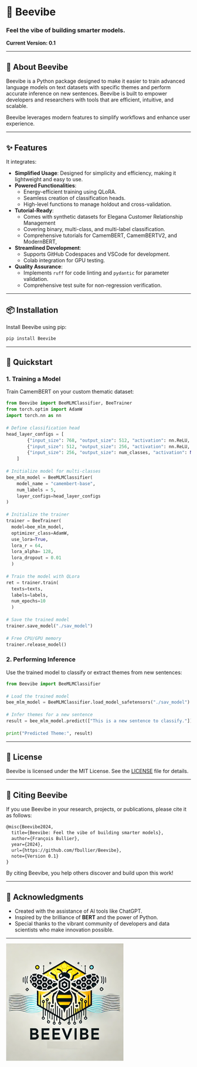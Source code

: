 # 🐝 Beevibe

### **Feel the vibe of building smarter models.**

**Current Version: 0.1**

---

## 🐝 **About Beevibe**
Beevibe is a Python package designed to make it easier to train advanced language models on text datasets with specific themes and perform accurate inference on new sentences. Beevibe is built to empower developers and researchers with tools that are efficient, intuitive, and scalable.

Beevibe leverages modern features to simplify workflows and enhance user experience. 

---

## ✨ **Features**

It integrates:

- **Simplified Usage**: Designed for simplicity and efficiency, making it lightweight and easy to use.
- **Powered Functionalities**:
  - Energy-efficient training using QLoRA.
  - Seamless creation of classification heads.
  - High-level functions to manage holdout and cross-validation.
- **Tutorial-Ready**: 
  - Comes with synthetic datasets for Elegana Customer Relationship Management 
  - Covering binary, multi-class, and multi-label classification.
  - Comprehensive tutorials for CamemBERT, CamemBERTV2, and ModernBERT, 
- **Streamlined Development**:
  - Supports GitHub Codespaces and VSCode for development.
  - Colab integration for GPU testing.
- **Quality Assurance**:
  - Implements `ruff` for code linting and `pydantic` for parameter validation.
  - Comprehensive test suite for non-regression verification.

---

## 📦 **Installation**

Install Beevibe using pip:

```bash
pip install Beevibe
```

---

## 🚀 **Quickstart**

### **1. Training a Model**
Train CamemBERT on your custom thematic dataset:

```python
from Beevibe import BeeMLMClassifier, BeeTrainer
from torch.optim import AdamW
import torch.nn as nn

# Define classification head
head_layer_configs = [
        {"input_size": 768, "output_size": 512, "activation": nn.ReLU, "batch_norm": True},
        {"input_size": 512, "output_size": 256, "activation": nn.ReLU, "layer_norm": True},
        {"input_size": 256, "output_size": num_classes, "activation": None},
    ]

# Initialize model for multi-classes
bee_mlm_model = BeeMLMClassifier(
    model_name = "camembert-base",
    num_labels = 5,
    layer_configs=head_layer_configs
)

# Initialize the trainer
trainer = BeeTrainer(
  model=bee_mlm_model,
  optimizer_class=AdamW,
  use_lora=True,
  lora_r = 64,
  lora_alpha= 128,
  lora_dropout = 0.01
  )

# Train the model with QLora
ret = trainer.train(
  texts=texts, 
  labels=labels, 
  num_epochs=10
  )

# Save the trained model
trainer.save_model("./sav_model")

# Free CPU/GPU memory
trainer.release_model()

```

### **2. Performing Inference**
Use the trained model to classify or extract themes from new sentences:

```python
from Beevibe import BeeMLMClassifier

# Load the trained model
bee_mlm_model = BeeMLMClassifier.load_model_safetensors("./sav_model")

# Infer themes for a new sentence
result = bee_mlm_model.predict(["This is a new sentence to classify."])

print("Predicted Theme:", result)
```

---

## 📜 **License**

Beevibe is licensed under the MIT License. See the [LICENSE](LICENSE) file for details.

---

## 📖 **Citing Beevibe**

If you use Beevibe in your research, projects, or publications, please cite it as follows:

```
@misc{Beevibe2024,
  title={Beevibe: Feel the vibe of building smarter models},
  author={François Bullier},
  year={2024},
  url={https://github.com/fbullier/Beevibe},
  note={Version 0.1}
}
```

By citing Beevibe, you help others discover and build upon this work!

---

## 🌟 **Acknowledgments**
- Created with the assistance of AI tools like ChatGPT.
- Inspired by the brilliance of **BERT** and the power of Python.
- Special thanks to the vibrant community of developers and data scientists who make innovation possible.

---

![Beevibe Logo](logo.png)
